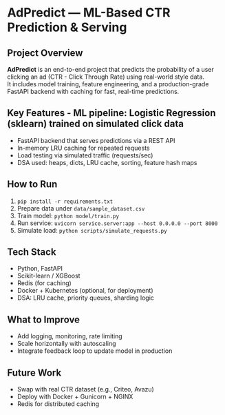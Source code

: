 # AdPredict — ML-Based CTR Prediction & Serving

## Project Overview  

**AdPredict** is an end-to-end project that predicts the probability of a user clicking an ad (CTR - Click Through Rate) using real-world style data.  
It includes model training, feature engineering, and a production-grade FastAPI backend with caching for fast, real-time predictions.

## Key Features  - ML pipeline: Logistic Regression (sklearn) trained on simulated click data
- FastAPI backend that serves predictions via a REST API
- In-memory LRU caching for repeated requests
- Load testing via simulated traffic (requests/sec)
- DSA used: heaps, dicts, LRU cache, sorting, feature hash maps

## How to Run  
1. `pip install -r requirements.txt`  
2. Prepare data under `data/sample_dataset.csv`  
3. Train model: `python model/train.py`  
4. Run service: `uvicorn service.server:app --host 0.0.0.0 --port 8000`  
5. Simulate load: `python scripts/simulate_requests.py`

## Tech Stack  
- Python, FastAPI  
- Scikit-learn / XGBoost  
- Redis (for caching)  
- Docker + Kubernetes (optional, for deployment)  
- DSA: LRU cache, priority queues, sharding logic

## What to Improve  
- Add logging, monitoring, rate limiting  
- Scale horizontally with autoscaling  
- Integrate feedback loop to update model in production

## Future Work
- Swap with real CTR dataset (e.g., Criteo, Avazu)
- Deploy with Docker + Gunicorn + NGINX
- Redis for distributed caching
